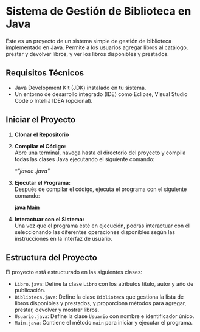 # Sistema de Gestión de Biblioteca en Java

Este es un proyecto de un sistema simple de gestión de biblioteca implementado en Java. Permite a los usuarios agregar libros al catálogo, prestar y devolver libros, y ver los libros disponibles y prestados.

## Requisitos Técnicos

- Java Development Kit (JDK) instalado en tu sistema.
- Un entorno de desarrollo integrado (IDE) como Eclipse, Visual Studio Code o IntelliJ IDEA (opcional).

## Iniciar el Proyecto

1. **Clonar el Repositorio**  

2. **Compilar el Código:**  
Abre una terminal, navega hasta el directorio del proyecto y compila todas las clases Java ejecutando el siguiente comando:

   **"javac *.java"**


3. **Ejecutar el Programa:**  
Después de compilar el código, ejecuta el programa con el siguiente comando:

   **java Main**



4. **Interactuar con el Sistema:**  
Una vez que el programa esté en ejecución, podrás interactuar con él seleccionando las diferentes operaciones disponibles según las instrucciones en la interfaz de usuario.

## Estructura del Proyecto

El proyecto está estructurado en las siguientes clases:

- `Libro.java`: Define la clase `Libro` con los atributos título, autor y año de publicación.
- `Biblioteca.java`: Define la clase `Biblioteca` que gestiona la lista de libros disponibles y prestados, y    proporciona métodos para agregar, prestar, devolver y mostrar libros.
- `Usuario.java`: Define la clase `Usuario` con nombre e identificador único.
- `Main.java`: Contiene el método `main` para iniciar y ejecutar el programa.



